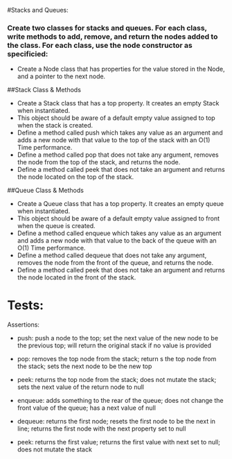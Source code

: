 #Stacks and Queues:
### Create two classes for stacks and queues. For each class, write methods to add, remove, and return the nodes added to the class. For each class, use the node constructor as specificied: 
* Create a Node class that has properties for the value stored in the Node, and a pointer to the next node.

##Stack Class & Methods
* Create a Stack class that has a top property. It creates an empty Stack when instantiated.
* This object should be aware of a default empty value assigned to top when the stack is created.
* Define a method called push which takes any value as an argument and adds a new node with that value to the top of the stack with an O(1) Time performance.
* Define a method called pop that does not take any argument, removes the node from the top of the stack, and returns the node.
* Define a method called peek that does not take an argument and returns the node located on the top of the stack.

##Queue Class & Methods
* Create a Queue class that has a top property. It creates an empty queue when instantiated.
* This object should be aware of a default empty value assigned to front when the queue is created.
* Define a method called enqueue which takes any value as an argument and adds a new node with that value to the back of the queue with an O(1) Time performance.
* Define a method called dequeue that does not take any argument, removes the node from the front of the queue, and returns the node.
* Define a method called peek that does not take an argument and returns the node located in the front of the stack.



# Tests:
Assertions: 
* push: push a node to the top; set the next value of the new node to be the previous top; will return the original stack if no value is provided

* pop: removes the top node from the stack; return s the top node from the stack; sets the next node to be the new top
* peek: returns the top node from the stack; does not mutate the stack; sets the next value of the return node to null

* enqueue: adds something to the rear of the queue; does not change the front value of the queue; has a next value of null

* dequeue: returns the first node; resets the first node to be the next in line; returns the first node with the next property set to null

* peek: returns the first value; returns the first value with next set to null; does not mutate the stack








